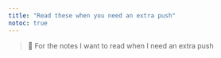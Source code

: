 ```yaml
---
title: "Read these when you need an extra push"
notoc: true
---
```


> 💖 For the notes I want to read when I need an extra push